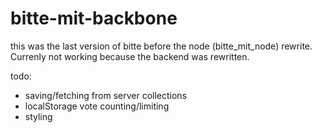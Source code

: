 bitte-mit-backbone
==================
this was the last version of bitte before the node (bitte_mit_node) rewrite. Currenly not working because the backend was rewritten.

todo:
- saving/fetching from server collections
- localStorage vote counting/limiting
- styling
